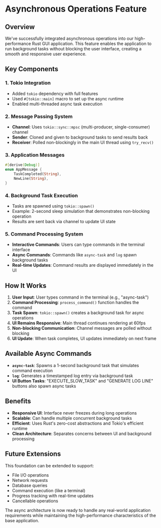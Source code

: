 # Asynchronous Operations Feature

## Overview
We've successfully integrated asynchronous operations into our high-performance Rust GUI application. This feature enables the application to run background tasks without blocking the user interface, creating a smooth and responsive user experience.

## Key Components

### 1. Tokio Integration
- Added `tokio` dependency with full features
- Used `#[tokio::main]` macro to set up the async runtime
- Enabled multi-threaded async task execution

### 2. Message Passing System
- **Channel**: Uses `tokio::sync::mpsc` (multi-producer, single-consumer) channel
- **Sender**: Cloned and given to background tasks to send results back
- **Receiver**: Polled non-blockingly in the main UI thread using `try_recv()`

### 3. Application Messages
```rust
#[derive(Debug)]
enum AppMessage {
    TaskCompleted(String),
    NewLine(String),
}
```

### 4. Background Task Execution
- Tasks are spawned using `tokio::spawn()`
- Example: 2-second sleep simulation that demonstrates non-blocking operation
- Results are sent back via channel to update UI state

### 5. Command Processing System
- **Interactive Commands**: Users can type commands in the terminal interface
- **Async Commands**: Commands like `async-task` and `log` spawn background tasks
- **Real-time Updates**: Command results are displayed immediately in the UI

## How It Works

1. **User Input**: User types command in the terminal (e.g., "async-task")
2. **Command Processing**: `process_command()` function handles the command
3. **Task Spawn**: `tokio::spawn()` creates a background task for async operations
4. **UI Remains Responsive**: Main thread continues rendering at 60fps
5. **Non-blocking Communication**: Channel messages are polled without blocking
6. **UI Update**: When task completes, UI updates immediately on next frame

## Available Async Commands

- **`async-task`**: Spawns a 1-second background task that simulates command execution
- **`log`**: Generates a timestamped log entry via background task
- **UI Button Tasks**: "EXECUTE_SLOW_TASK" and "GENERATE LOG LINE" buttons also spawn async tasks

## Benefits

- **Responsive UI**: Interface never freezes during long operations
- **Scalable**: Can handle multiple concurrent background tasks
- **Efficient**: Uses Rust's zero-cost abstractions and Tokio's efficient runtime
- **Clean Architecture**: Separates concerns between UI and background processing

## Future Extensions

This foundation can be extended to support:
- File I/O operations
- Network requests
- Database queries
- Command execution (like a terminal)
- Progress tracking with real-time updates
- Cancellable operations

The async architecture is now ready to handle any real-world application requirements while maintaining the high-performance characteristics of the base application.

